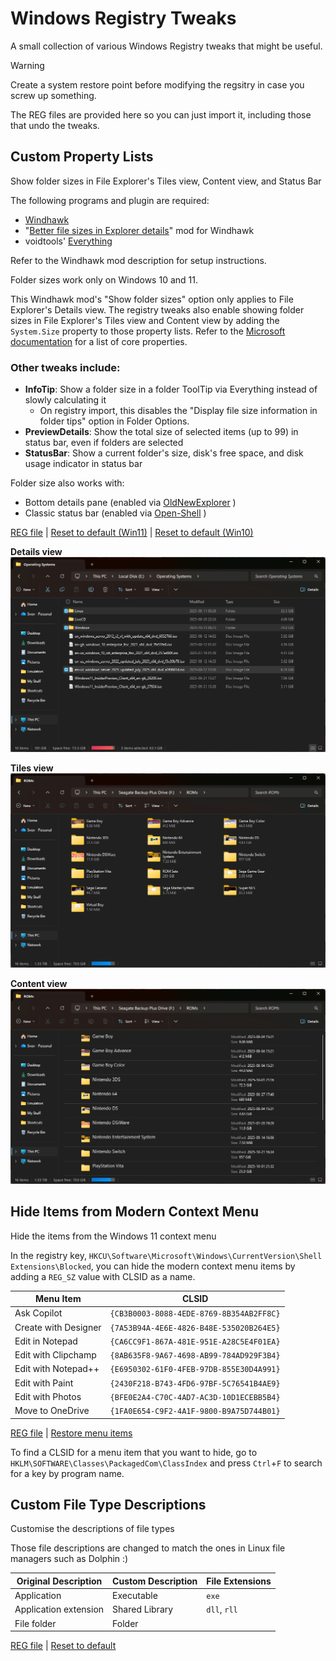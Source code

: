 # Windows Registry Tweaks
A small collection of various Windows Registry tweaks that might be useful.

> [!WARNING]
> Create a system restore point before modifying the regsitry in case you screw up something.

The REG files are provided here so you can just import it, including those that undo the tweaks.


## Custom Property Lists

Show folder sizes in File Explorer's Tiles view, Content view, and Status Bar

The following programs and plugin are required:
* [Windhawk](https://windhawk.net/)
* "[Better file sizes in Explorer details](https://windhawk.net/mods/explorer-details-better-file-sizes)" mod for Windhawk
* voidtools' [Everything](https://www.voidtools.com/)

Refer to the Windhawk mod description for setup instructions.

Folder sizes work only on Windows 10 and 11.

This Windhawk mod's "Show folder sizes" option only applies to File Explorer's Details view.
The registry tweaks also enable showing folder sizes in File Explorer's Tiles view and Content view
by adding the `System.Size` property to those property lists.
Refer to the [Microsoft documentation](https://learn.microsoft.com/en-us/windows/win32/properties/core-bumper) for a list of core properties.

### Other tweaks include:
* **InfoTip**: Show a folder size in a folder ToolTip via Everything instead of slowly calculating it
  * On registry import, this disables the "Display file size information in folder tips" option in Folder Options.
* **PreviewDetails**: Show the total size of selected items (up to 99) in status bar, even if folders are selected
* **StatusBar**: Show a current folder's size, disk's free space, and disk usage indicator in status bar

Folder size also works with:
* Bottom details pane (enabled via [OldNewExplorer](https://www.majorgeeks.com/files/details/oldnewexplorer.html) )
* Classic status bar (enabled via [Open-Shell](https://open-shell.github.io/Open-Shell-Menu/) )

[REG file](/registration-entries/PropertyLists-Custom.reg)
| [Reset to default (Win11)](/registration-entries/PropertyLists-DefaultWin11.reg)
| [Reset to default (Win10)](/registration-entries/PropertyLists-DefaultWin10.reg)

**Details view**
![](/screenshots/FileExplorerDetailsView.png)

**Tiles view**
![](/screenshots/FileExplorerTilesView.png)

**Content view**
![](/screenshots/FileExplorerContentView.png)


## Hide Items from Modern Context Menu

Hide the items from the Windows 11 context menu

In the registry key, `HKCU\Software\Microsoft\Windows\CurrentVersion\Shell Extensions\Blocked`, you can hide the modern context menu items
by adding a `REG_SZ` value with CLSID as a name.

| Menu Item            | CLSID                                    |
| -------------------- | ---------------------------------------- |
| Ask Copilot          | `{CB3B0003-8088-4EDE-8769-8B354AB2FF8C}` |
| Create with Designer | `{7A53B94A-4E6E-4826-B48E-535020B264E5}` |
| Edit in Notepad      | `{CA6CC9F1-867A-481E-951E-A28C5E4F01EA}` |
| Edit with Clipchamp  | `{8AB635F8-9A67-4698-AB99-784AD929F3B4}` |
| Edit with Notepad++  | `{E6950302-61F0-4FEB-97DB-855E30D4A991}` |
| Edit with Paint      | `{2430F218-B743-4FD6-97BF-5C76541B4AE9}` |
| Edit with Photos     | `{BFE0E2A4-C70C-4AD7-AC3D-10D1ECEBB5B4}` |
| Move to OneDrive     | `{1FA0E654-C9F2-4A1F-9800-B9A75D744B01}` |

[REG file](/registration-entries/ModernContextMenu-HideItems.reg)
| [Restore menu items](/registration-entries/ModernContextMenu-RestoreItems.reg)

To find a CLSID for a menu item that you want to hide, go to `HKLM\SOFTWARE\Classes\PackagedCom\ClassIndex` and press `Ctrl`+`F` to search for a key by program name.


## Custom File Type Descriptions

Customise the descriptions of file types

Those file descriptions are changed to match the ones in Linux file managers such as Dolphin :)

| Original Description   | Custom Description | File Extensions
| ---------------------- | ------------------ | ---------------
| Application            | Executable         | `exe`
| Application extension  | Shared Library     | `dll`, `rll`
| File folder            | Folder             |

[REG file](/registration-entries/FileTypeDescriptions-Custom.reg)
| [Reset to default](/registration-entries/FileTypeDescriptions-Default.reg)
